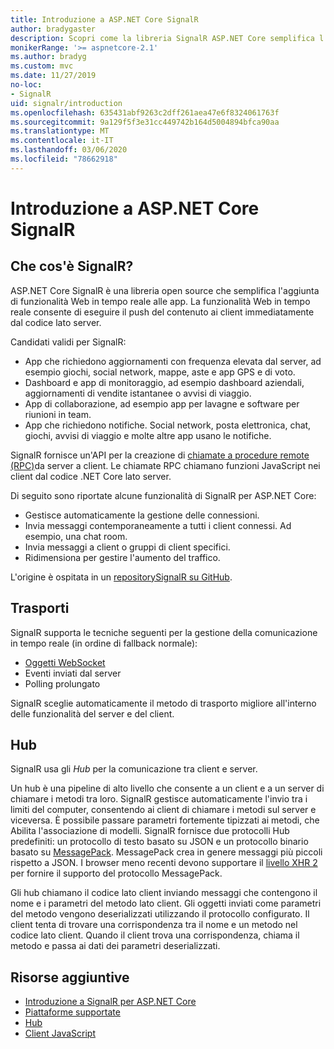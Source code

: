 ```yaml
---
title: Introduzione a ASP.NET Core SignalR
author: bradygaster
description: Scopri come la libreria SignalR ASP.NET Core semplifica l'aggiunta di funzionalità in tempo reale alle app.
monikerRange: '>= aspnetcore-2.1'
ms.author: bradyg
ms.custom: mvc
ms.date: 11/27/2019
no-loc:
- SignalR
uid: signalr/introduction
ms.openlocfilehash: 635431abf9263c2dff261aea47e6f8324061763f
ms.sourcegitcommit: 9a129f5f3e31cc449742b164d5004894bfca90aa
ms.translationtype: MT
ms.contentlocale: it-IT
ms.lasthandoff: 03/06/2020
ms.locfileid: "78662918"
---
```

# <a name="introduction-to-aspnet-core-opno-locsignalr"></a>Introduzione a ASP.NET Core SignalR

## <a name="what-is-opno-locsignalr"></a>Che cos'è SignalR?

ASP.NET Core SignalR è una libreria open source che semplifica l'aggiunta di funzionalità Web in tempo reale alle app. La funzionalità Web in tempo reale consente di eseguire il push del contenuto ai client immediatamente dal codice lato server.

Candidati validi per SignalR:

* App che richiedono aggiornamenti con frequenza elevata dal server, ad esempio giochi, social network, mappe, aste e app GPS e di voto.
* Dashboard e app di monitoraggio, ad esempio dashboard aziendali, aggiornamenti di vendite istantanee o avvisi di viaggio.
* App di collaborazione, ad esempio app per lavagne e software per riunioni in team.
* App che richiedono notifiche. Social network, posta elettronica, chat, giochi, avvisi di viaggio e molte altre app usano le notifiche.

SignalR fornisce un'API per la creazione di [chiamate a procedure remote (RPC)](https://wikipedia.org/wiki/Remote_procedure_call)da server a client. Le chiamate RPC chiamano funzioni JavaScript nei client dal codice .NET Core lato server.

Di seguito sono riportate alcune funzionalità di SignalR per ASP.NET Core:

* Gestisce automaticamente la gestione delle connessioni.
* Invia messaggi contemporaneamente a tutti i client connessi. Ad esempio, una chat room.
* Invia messaggi a client o gruppi di client specifici.
* Ridimensiona per gestire l'aumento del traffico.

L'origine è ospitata in un [repositorySignalR su GitHub](https://github.com/dotnet/AspNetCore/tree/master/src/SignalR).

## <a name="transports"></a>Trasporti

SignalR supporta le tecniche seguenti per la gestione della comunicazione in tempo reale (in ordine di fallback normale):

* [Oggetti WebSocket](https://tools.ietf.org/html/rfc7118)
* Eventi inviati dal server
* Polling prolungato

SignalR sceglie automaticamente il metodo di trasporto migliore all'interno delle funzionalità del server e del client.

## <a name="hubs"></a>Hub

SignalR usa gli *Hub* per la comunicazione tra client e server.

Un hub è una pipeline di alto livello che consente a un client e a un server di chiamare i metodi tra loro. SignalR gestisce automaticamente l'invio tra i limiti del computer, consentendo ai client di chiamare i metodi sul server e viceversa. È possibile passare parametri fortemente tipizzati ai metodi, che Abilita l'associazione di modelli. SignalR fornisce due protocolli Hub predefiniti: un protocollo di testo basato su JSON e un protocollo binario basato su [MessagePack](https://msgpack.org/).  MessagePack crea in genere messaggi più piccoli rispetto a JSON. I browser meno recenti devono supportare il [livello XHR 2](https://caniuse.com/#feat=xhr2) per fornire il supporto del protocollo MessagePack.

Gli hub chiamano il codice lato client inviando messaggi che contengono il nome e i parametri del metodo lato client. Gli oggetti inviati come parametri del metodo vengono deserializzati utilizzando il protocollo configurato. Il client tenta di trovare una corrispondenza tra il nome e un metodo nel codice lato client. Quando il client trova una corrispondenza, chiama il metodo e passa ai dati dei parametri deserializzati.

## <a name="additional-resources"></a>Risorse aggiuntive

* [Introduzione a SignalR per ASP.NET Core](xref:tutorials/signalr)
* [Piattaforme supportate](xref:signalr/supported-platforms)
* [Hub](xref:signalr/hubs)
* [Client JavaScript](xref:signalr/javascript-client)
